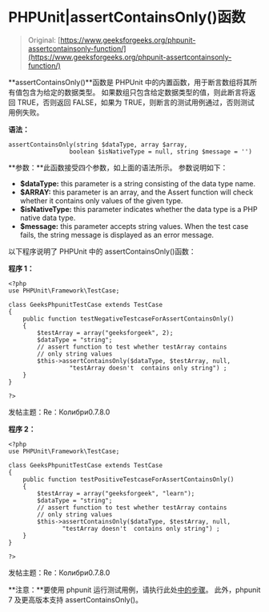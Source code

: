 # PHPUnit|assertContainsOnly()函数

> Original: [https://www.geeksforgeeks.org/phpunit-assertcontainsonly-function/](https://www.geeksforgeeks.org/phpunit-assertcontainsonly-function/)

**assertContainsOnly()**函数是 PHPUnit 中的内置函数，用于断言数组将其所有值包含为给定的数据类型。 如果数组只包含给定数据类型的值，则此断言将返回 TRUE，否则返回 FALSE，如果为 TRUE，则断言的测试用例通过，否则测试用例失败。

**语法：**

```
assertContainsOnly(string $dataType, array $array, 
                 boolean $isNativeType = null, string $message = '')

```

**参数：**此函数接受四个参数，如上面的语法所示。 参数说明如下：

*   **$dataType:** this parameter is a string consisting of the data type name.
*   **$ARRAY:** this parameter is an array, and the Assert function will check whether it contains only values of the given type.
*   **$isNativeType:** this parameter indicates whether the data type is a PHP native data type.
*   **$message:** this parameter accepts string values. When the test case fails, the string message is displayed as an error message.

以下程序说明了 PHPUnit 中的 assertContainsOnly()函数：

**程序 1：**

```
<?php
use PHPUnit\Framework\TestCase;

class GeeksPhpunitTestCase extends TestCase
{
    public function testNegativeTestcaseForAssertContainsOnly()
    {
        $testArray = array("geeksforgeek", 2);
        $dataType = "string"; 
        // assert function to test whether testArray contains
        // only string values
        $this->assertContainsOnly($dataType, $testArray, null,
                 "testArray doesn't  contains only string") ;
    }
}

?>
```

发帖主题：Re：Колибри0.7.8.0

**程序 2：**

```
<?php
use PHPUnit\Framework\TestCase;

class GeeksPhpunitTestCase extends TestCase
{
    public function testPositiveTestcaseForAssertContainsOnly()
    {
        $testArray = array("geeksforgeek", "learn");
        $dataType = "string"; 
        // assert function to test whether testArray contains
        // only string values
        $this->assertContainsOnly($dataType, $testArray, null,
               "testArray doesn't  contains only string") ;
    }
}

?>
```

发帖主题：Re：Колибри0.7.8.0

**注意：**要使用 phpunit 运行测试用例，请执行此处[中的步骤](https://www.jetbrains.com/help/phpstorm/using-phpunit-framework.html)。 此外，phpunit 7 及更高版本支持 assertContainsOnly()。